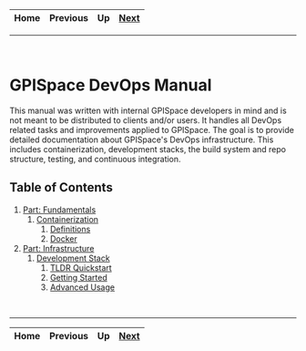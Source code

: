 | Home | Previous | Up | [Next](parts/1/fundamentals.md) |
| :-: | :-: | :-: | :-: |

---

<br/>

# GPISpace DevOps Manual

This manual was written with internal GPISpace developers in mind and is not meant to be distributed to clients and/or users.
It handles all DevOps related tasks and improvements applied to GPISpace.
The goal is to provide detailed documentation about GPISpace's DevOps infrastructure.
This includes containerization, development stacks, the build system and repo structure, testing, and continuous integration.

## Table of Contents

1. [Part: Fundamentals](parts/1/fundamentals.md)
   1. [Containerization](parts/1/chapters/1/containerization.md)
      1. [Definitions](parts/1/chapters/1/sections/1_definitions.md)
      2. [Docker](parts/1/chapters/1/sections/2_docker.md)
2. [Part: Infrastructure](parts/2/infrastructure.md)
   1. [Development Stack](parts/2/chapters/1/devstack.md)
      1. [TLDR Quickstart](parts/2/chapters/1/sections/1_tldr-quickstart.md)
      2. [Getting Started](parts/2/chapters/1/sections/2_getting-started.md)
      3. [Advanced Usage](parts/2/chapters/1/sections/3_advanced-usage.md)

<br/>

---

| Home | Previous | Up | [Next](parts/1/fundamentals.md) |
| :-: | :-: | :-: | :-: |
